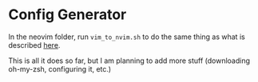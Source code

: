 # Config Generator

In the neovim folder, run `vim_to_nvim.sh` to do the same thing as what is described [here](https://neovim.io/doc/user/nvim.html#nvim-from-vim).

This is all it does so far, but I am planning to add more stuff (downloading oh-my-zsh, configuring it, etc.)
